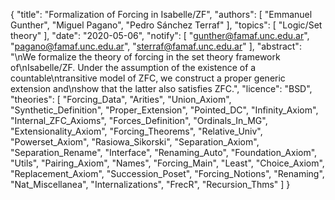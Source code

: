 {
    "title": "Formalization of Forcing in Isabelle/ZF",
    "authors": [
        "Emmanuel Gunther",
        "Miguel Pagano",
        "Pedro Sánchez Terraf"
    ],
    "topics": [
        "Logic/Set theory"
    ],
    "date": "2020-05-06",
    "notify": [
        "gunther@famaf.unc.edu.ar",
        "pagano@famaf.unc.edu.ar",
        "sterraf@famaf.unc.edu.ar"
    ],
    "abstract": "\nWe formalize the theory of forcing in the set theory framework of\nIsabelle/ZF. Under the assumption of the existence of a countable\ntransitive model of ZFC, we construct a proper generic extension and\nshow that the latter also satisfies ZFC.",
    "licence": "BSD",
    "theories": [
        "Forcing_Data",
        "Arities",
        "Union_Axiom",
        "Synthetic_Definition",
        "Proper_Extension",
        "Pointed_DC",
        "Infinity_Axiom",
        "Internal_ZFC_Axioms",
        "Forces_Definition",
        "Ordinals_In_MG",
        "Extensionality_Axiom",
        "Forcing_Theorems",
        "Relative_Univ",
        "Powerset_Axiom",
        "Rasiowa_Sikorski",
        "Separation_Axiom",
        "Separation_Rename",
        "Interface",
        "Renaming_Auto",
        "Foundation_Axiom",
        "Utils",
        "Pairing_Axiom",
        "Names",
        "Forcing_Main",
        "Least",
        "Choice_Axiom",
        "Replacement_Axiom",
        "Succession_Poset",
        "Forcing_Notions",
        "Renaming",
        "Nat_Miscellanea",
        "Internalizations",
        "FrecR",
        "Recursion_Thms"
    ]
}